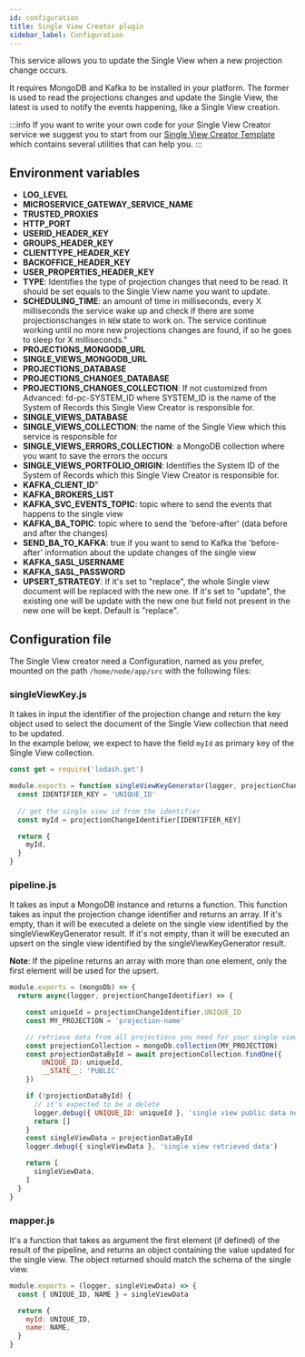 ```yaml
---
id: configuration
title: Single View Creator plugin
sidebar_label: Configuration
---
```

This service allows you to update the Single View when a new projection change occurs.

It requires MongoDB and Kafka to be installed in your platform. The former is used to read the projections changes and update the Single View, the latest is used to notify the events happening, like a Single View creation.  

:::info
If you want to write your own code for your Single View Creator service we suggest you to start from our [Single View Creator Template](../../fast_data/single_view_creator/manual-configuration#single-view-creator-template) which contains several utilities that can help you.
:::

## Environment variables

  * **LOG_LEVEL**
  * **MICROSERVICE_GATEWAY_SERVICE_NAME**
  * **TRUSTED_PROXIES**
  * **HTTP_PORT**
  * **USERID_HEADER_KEY**
  * **GROUPS_HEADER_KEY**
  * **CLIENTTYPE_HEADER_KEY**
  * **BACKOFFICE_HEADER_KEY**
  * **USER_PROPERTIES_HEADER_KEY**
  * **TYPE**: Identifies the type of projection changes that need to be read. It should be set equals to the Single View name you want to update.
  * **SCHEDULING_TIME**: an amount of time in milliseconds, every X milliseconds the service wake up and check if there are some projectionschanges in `NEW` state to work on. The service continue working until no more new projections changes are found, if so he goes to sleep for X milliseconds."
  * **PROJECTIONS_MONGODB_URL**
  * **SINGLE_VIEWS_MONGODB_URL**
  * **PROJECTIONS_DATABASE**
  * **PROJECTIONS_CHANGES_DATABASE**
  * **PROJECTIONS_CHANGES_COLLECTION**: If not customized from Advanced: fd-pc-SYSTEM_ID where SYSTEM_ID is the name of the System of Records this Single View Creator is responsible for.
  * **SINGLE_VIEWS_DATABASE**
  * **SINGLE_VIEWS_COLLECTION**: the name of the Single View which this service is responsible for
  * **SINGLE_VIEWS_ERRORS_COLLECTION**: a MongoDB collection where you want to save the errors the occurs
  * **SINGLE_VIEWS_PORTFOLIO_ORIGIN**: Identifies the System ID of the System of Records which this Single View Creator is responsible for.
  * **KAFKA_CLIENT_ID**"
  * **KAFKA_BROKERS_LIST**
  * **KAFKA_SVC_EVENTS_TOPIC**: topic where to send the events that happens to the single view
  * **KAFKA_BA_TOPIC**: topic where to send the 'before-after' (data before and after the changes)
  * **SEND_BA_TO_KAFKA**: true if you want to send to Kafka the 'before-after' information about the update changes of the single view
  * **KAFKA_SASL_USERNAME**
  * **KAFKA_SASL_PASSWORD**
  * **UPSERT_STRATEGY**: If it's set to "replace", the whole Single view document will be replaced with the new one. If it's set to "update", the existing one will be update with the new one but field not present in the new one will be kept. Default is "replace".

## Configuration file

The Single View creator need a Configuration, named as you prefer, mounted on the path `/home/node/app/src` with the following files:

### singleViewKey.js

It takes in input the identifier of the projection change and return the key object used to select the document of the Single View collection that need to be updated.  
In the example below, we expect to have the field `myId` as primary key of the Single View collection.  

```javascript
const get = require('lodash.get')

module.exports = function singleViewKeyGenerator(logger, projectionChangeIdentifier) {
  const IDENTIFIER_KEY = 'UNIQUE_ID'
  
  // get the single view id from the identifier
  const myId = projectionChangeIdentifier[IDENTIFIER_KEY]

  return {
    myId,
  }
}
```

### pipeline.js

It takes as input a MongoDB instance and returns a function. This function takes as input the projection change identifier and returns an array.
If it's empty, than it will be executed a delete on the single view identified by the singleViewKeyGenerator result.
If it's not empty, than it will be executed an upsert on the single view identified by the singleViewKeyGenerator result.

**Note**: If the pipeline returns an array with more than one element, only the first element will be used for the upsert.

```javascript
module.exports = (mongoDb) => {
  return async(logger, projectionChangeIdentifier) => {

    const uniqueId = projectionChangeIdentifier.UNIQUE_ID
    const MY_PROJECTION = 'projection-name'

    // retrieve data from all projections you need for your single view
    const projectionCollection = mongoDb.collection(MY_PROJECTION)
    const projectionDataById = await projectionCollection.findOne({
        UNIQUE_ID: uniqueId,
        __STATE__: 'PUBLIC'
    })

    if (!projectionDataById) {
      // it's expected to be a delete
      logger.debug({ UNIQUE_ID: uniqueId }, 'single view public data not found')
      return []
    }
    const singleViewData = projectionDataById
    logger.debug({ singleViewData }, 'single view retrieved data')

    return [
      singleViewData,
    ]
  }
}
```

### mapper.js

It's a function that takes as argument the first element (if defined) of the result of the pipeline, and returns an object containing the value updated for the single view. The object returned should match the schema of the single view.

```javascript
module.exports = (logger, singleViewData) => {
  const { UNIQUE_ID, NAME } = singleViewData

  return {
    myId: UNIQUE_ID,
    name: NAME,
  }
}
```
